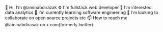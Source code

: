 👋 Hi, I’m @aminabdirazak
⚙ I'm fullstack web developer
👀 I’m interested data analytics
🌱 I’m currently learning software engineering
💞️ I’m looking to collaborate on open source projects etc
📫 How to reach me @aminabdirasak on x.com(formerly twitter)
<!---
aminabdirazak/aminabdirazak is a ✨ special ✨ repository because its `README.md` (this file) appears on your GitHub profile.
You can click the Preview link to take a look at your changes.
--->
